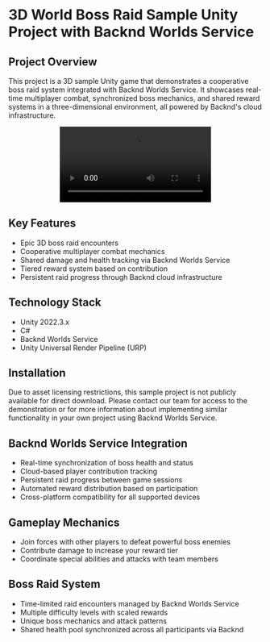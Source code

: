 # 3D World Boss Raid Sample Unity Project with Backnd Worlds Service

## Project Overview
This project is a 3D sample Unity game that demonstrates a cooperative boss raid system integrated with Backnd Worlds Service. It showcases real-time multiplayer combat, synchronized boss mechanics, and shared reward systems in a three-dimensional environment, all powered by Backnd's cloud infrastructure.

<div align="center">
  <video src="https://github.com/user-attachments/assets/d71f447c-475f-47ec-9632-fece3586ca5e"/>
</div>

## Key Features
- Epic 3D boss raid encounters
- Cooperative multiplayer combat mechanics
- Shared damage and health tracking via Backnd Worlds Service
- Tiered reward system based on contribution
- Persistent raid progress through Backnd cloud infrastructure

## Technology Stack
- Unity 2022.3.x
- C#
- Backnd Worlds Service
- Unity Universal Render Pipeline (URP)

## Installation
Due to asset licensing restrictions, this sample project is not publicly available for direct download. Please contact our team for access to the demonstration or for more information about implementing similar functionality in your own project using Backnd Worlds Service.

## Backnd Worlds Service Integration
- Real-time synchronization of boss health and status
- Cloud-based player contribution tracking
- Persistent raid progress between game sessions
- Automated reward distribution based on participation
- Cross-platform compatibility for all supported devices

## Gameplay Mechanics
- Join forces with other players to defeat powerful boss enemies
- Contribute damage to increase your reward tier
- Coordinate special abilities and attacks with team members

## Boss Raid System
- Time-limited raid encounters managed by Backnd Worlds Service
- Multiple difficulty levels with scaled rewards
- Unique boss mechanics and attack patterns
- Shared health pool synchronized across all participants via Backnd
